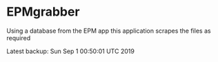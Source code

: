 # EPMgrabber
Using a database from the EPM app this application scrapes the files as required


Latest backup: Sun Sep 1 00:50:01 UTC 2019
